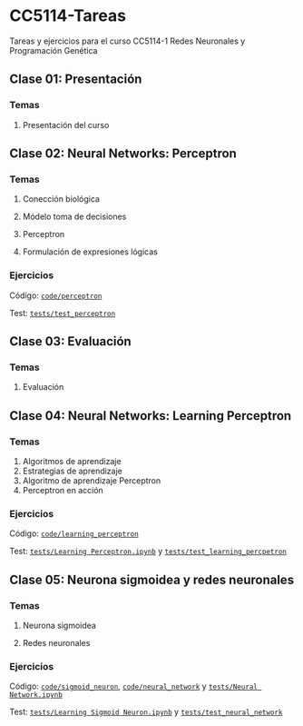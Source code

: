 # CC5114-Tareas
Tareas y ejercicios para el curso CC5114-1 Redes Neuronales y Programación Genética

## Clase 01: Presentación

### Temas

1. Presentación del curso

## Clase 02: Neural Networks: Perceptron

### Temas

1. Conección biológica

2. Módelo toma de decisiones

3. Perceptron

4. Formulación de expresiones lógicas

### Ejercicios

Código: [`code/perceptron`](https://github.com/StarBrand/CC5114-Tareas/tree/master/code/perceptron)

Test: [`tests/test_perceptron`](https://github.com/StarBrand/CC5114-Tareas/tree/master/tests/test_perceptron)

## Clase 03:  Evaluación

### Temas

1. Evaluación

## Clase 04: Neural Networks: Learning Perceptron

### Temas

1. Algoritmos de aprendizaje
2. Estrategias de aprendizaje
3. Algoritmo de aprendizaje Perceptron
4. Perceptron en acción

### Ejercicios

Código:  [`code/learning_perceptron`](https://github.com/StarBrand/CC5114-Tareas/tree/master/tests/test_perceptron)

Test: [`tests/Learning Perceptron.ipynb`](https://github.com/StarBrand/CC5114-Tareas/tree/master/tests/test_perceptron) y [`tests/test_learning_percpetron`](https://github.com/StarBrand/CC5114-Tareas/tree/master/tests/test_learning_perceptron)

## Clase 05: Neurona sigmoidea y redes neuronales

### Temas

1. Neurona sigmoidea

2. Redes neuronales

### Ejercicios

Código: [`code/sigmoid_neuron`](https://github.com/StarBrand/CC5114-Tareas/tree/master/code/sigmoid_neuron), [`code/neural_network`](https://github.com/StarBrand/CC5114-Tareas/tree/master/code/neural_network) y [`tests/Neural Network.ipynb`](https://github.com/StarBrand/CC5114-Tareas/blob/master/tests/Neural%20Network.ipynb)

Test: [`tests/Learning Sigmoid Neuron.ipynb`](https://github.com/StarBrand/CC5114-Tareas/blob/master/tests/Learning%20Sigmoid%20Neuron.ipynb) y [`tests/test_neural_network`](https://github.com/StarBrand/CC5114-Tareas/tree/master/tests/test_neural_network)

